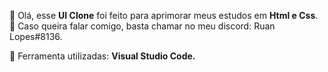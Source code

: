 <p align="left"> 
  💼 Olá, esse <strong>UI Clone</strong> foi feito para aprimorar meus estudos em <strong>Html e Css</strong>.<br>
  💌 Caso queira falar comigo, basta chamar no meu discord: Ruan Lopes#8136.
</p>

<p align="left">
  🦄 Ferramenta utilizadas: <strong>Visual Studio Code.</strong>
 </p>
